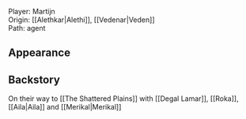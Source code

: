 Player: Martijn <br>Origin: [[Alethkar|Alethi]], [[Vedenar|Veden]] <br> Path:  agent<br>
## Appearance


## Backstory
On their way to [[The Shattered Plains]] with [[Degal Lamar]], [[Roka]], [[Aila|Aila]] and [[Merikal|Merikal]]